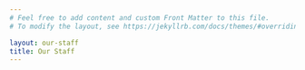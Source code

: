 ```yaml
---
# Feel free to add content and custom Front Matter to this file.
# To modify the layout, see https://jekyllrb.com/docs/themes/#overriding-theme-defaults

layout: our-staff
title: Our Staff
---
```


